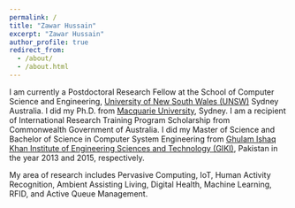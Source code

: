 ```yaml
---
permalink: /
title: "Zawar Hussain"
excerpt: "Zawar Hussain"
author_profile: true
redirect_from: 
  - /about/
  - /about.html
---
```


I am currently a Postdoctoral Research Fellow at the School of Computer Science and Engineering, [University of New South Wales (UNSW)](https://www.unsw.edu.au/) Sydney Australia. I did my Ph.D. from [Macquarie University](https://www.mq.edu.au/), Sydney. I am a recipient of International Research Training Program Scholarship from Commonwealth Government of Australia. I did my Master of Science and Bachelor of Science in Computer System Engineering from [Ghulam Ishaq Khan Institute of Engineering Sciences and Technology (GIKI)](https://giki.edu.pk/), Pakistan in the year 2013 and 2015, respectively.


My area of research includes Pervasive Computing, IoT, Human Activity Recognition, Ambient Assisting Living, Digital Health, Machine Learning, RFID, and Active Queue Management.

